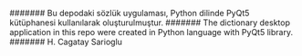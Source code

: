 ####### Bu depodaki sözlük uygulaması, Python dilinde PyQt5 kütüphanesi kullanılarak oluşturulmuştur. ####### The dictionary desktop application in this repo were created in Python language with PyQt5 library. ####### H. Cagatay Sarioglu
